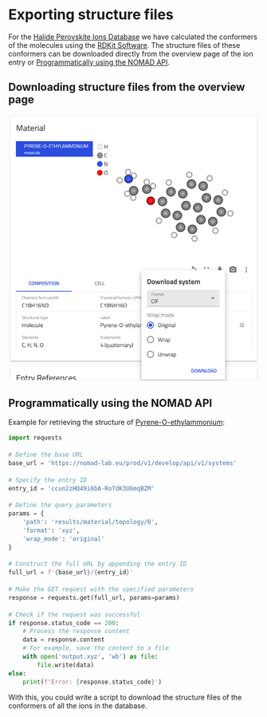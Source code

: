 # Exporting structure files

For the [Halide Perovskite Ions Database](https://nomad-lab.eu/prod/v1/develop/gui/search/perovskite-ions) we have calculated the conformers of the molecules using the [RDKit Software](https://www.rdkit.org/). The structure files of these conformers can be downloaded directly from the overview page of the ion entry or [Programmatically using the NOMAD API](https://nomad-lab.eu/prod/v1/develop/api/v1/extensions/docs#/systems).

## Downloading structure files from the overview page

![Download the strcuture file of the conformer](../assets/image.png)

## Programmatically using the NOMAD API
Example for retrieving the structure of [Pyrene-O-ethylammonium](https://nomad-lab.eu/prod/v1/develop/gui/entry/id/ccun2zHQ49i6bA-RoTdK3U6mqBZM):

```python
import requests

# Define the base URL
base_url = 'https://nomad-lab.eu/prod/v1/develop/api/v1/systems'

# Specify the entry ID
entry_id = 'ccun2zHQ49i6bA-RoTdK3U6mqBZM'

# Define the query parameters
params = {
    'path': 'results/material/topology/0',
    'format': 'xyz',
    'wrap_mode': 'original'
}

# Construct the full URL by appending the entry ID
full_url = f'{base_url}/{entry_id}'

# Make the GET request with the specified parameters
response = requests.get(full_url, params=params)

# Check if the request was successful
if response.status_code == 200:
    # Process the response content
    data = response.content
    # For example, save the content to a file
    with open('output.xyz', 'wb') as file:
        file.write(data)
else:
    print(f'Error: {response.status_code}')
```

With this, you could write a script to download the structure files of the conformers of all the ions in the database.

